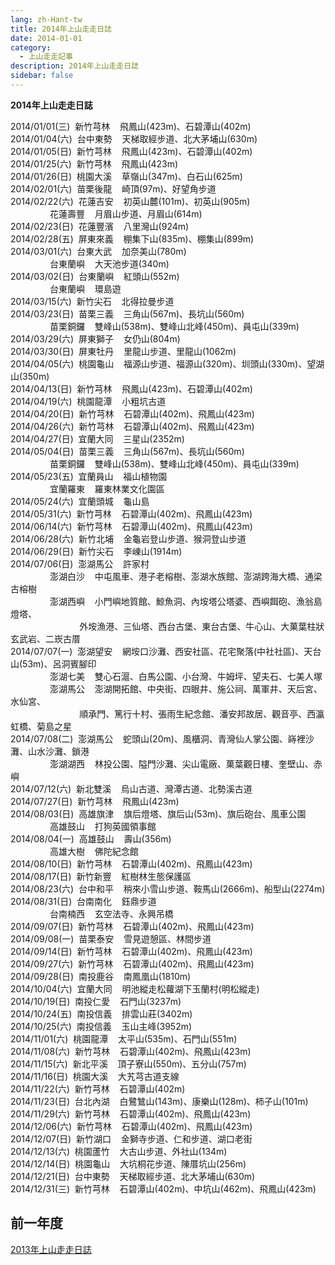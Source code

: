 ```yaml
---
lang: zh-Hant-tw
title: 2014年上山走走日誌
date: 2014-01-01
category: 
  - 上山走走記事
description: 2014年上山走走日誌
sidebar: false
---
```


**2014年上山走走日誌**

<!-- more -->

2014/01/01(三)  新竹芎林    飛鳳山(423m)、石碧潭山(402m)  
2014/01/04(六)  台中東勢    天梯取經步道、北大茅埔山(630m)  
2014/01/05(日)  新竹芎林    飛鳳山(423m)、石碧潭山(402m)  
2014/01/25(六)  新竹芎林    飛鳳山(423m)  
2014/01/26(日)  桃園大溪    草嶺山(347m)、白石山(625m)  
2014/02/01(六)  苗栗後龍    崎頂(97m)、好望角步道  
2014/02/22(六)  花蓮吉安    初英山麓(101m)、初英山(905m)  
                花蓮壽豐    月眉山步道、月眉山(614m)  
2014/02/23(日)  花蓮豐濱    八里灣山(924m)  
2014/02/28(五)  屏東來義    棚集下山(835m)、棚集山(899m)  
2014/03/01(六)  台東大武    加奈美山(780m)  
                台東蘭嶼    大天池步道(340m)  
2014/03/02(日)  台東蘭嶼    紅頭山(552m)  
                台東蘭嶼    環島遊  
2014/03/15(六)  新竹尖石    北得拉曼步道  
2014/03/23(日)  苗栗三義    三角山(567m)、長坑山(560m)  
                苗栗銅鑼    雙峰山(538m)、雙峰山北峰(450m)、員屯山(339m)  
2014/03/29(六)  屏東獅子    女仍山(804m)  
2014/03/30(日)  屏東牡丹    里龍山步道、里龍山(1062m)  
2014/04/05(六)  桃園龜山    福源山步道、福源山(320m)、圳頭山(330m)、望湖山(350m)  
2014/04/13(日)  新竹芎林    飛鳳山(423m)、石碧潭山(402m)  
2014/04/19(六)  桃園龍潭    小粗坑古道  
2014/04/20(日)  新竹芎林    石碧潭山(402m)、飛鳳山(423m)  
2014/04/26(六)  新竹芎林    石碧潭山(402m)、飛鳳山(423m)  
2014/04/27(日)  宜蘭大同    三星山(2352m)  
2014/05/04(日)  苗栗三義    三角山(567m)、長坑山(560m)  
                苗栗銅鑼    雙峰山(538m)、雙峰山北峰(450m)、員屯山(339m)  
2014/05/23(五)  宜蘭員山    福山植物園  
                宜蘭羅東    羅東林業文化園區  
2014/05/24(六)  宜蘭頭城    龜山島  
2014/05/31(六)  新竹芎林    石碧潭山(402m)、飛鳳山(423m)  
2014/06/14(六)  新竹芎林    石碧潭山(402m)、飛鳳山(423m)  
2014/06/28(六)  新竹北埔    金龜岩登山步道、猴洞登山步道  
2014/06/29(日)  新竹尖石    李崠山(1914m)  
2014/07/06(日)  澎湖馬公    許家村  
                澎湖白沙    中屯風車、港子老榕樹、澎湖水族館、澎湖跨海大橋、通梁古榕樹  
                澎湖西嶼    小門嶼地質館、鯨魚洞、內垵塔公塔婆、西嶼餌砲、漁翁島燈塔、  
                            外垵漁港、三仙塔、西台古堡、東台古堡、牛心山、大菓葉柱狀玄武岩、二崁古厝  
2014/07/07(一)  澎湖望安    網垵口沙灘、西安社區、花宅聚落(中社社區)、天台山(53m)、呂洞賓腳印  
                澎湖七美    雙心石滬、白馬公園、小台灣、牛姆坪、望夫石、七美人塚  
                澎湖馬公    澎湖開拓館、中央街、四眼井、施公祠、萬軍井、天后宮、水仙宮、  
                            順承門、篤行十村、張雨生紀念館、潘安邦故居、觀音亭、西瀛虹橋、菊島之星  
2014/07/08(二)  澎湖馬公    蛇頭山(20m)、風櫃洞、青灣仙人掌公園、嵵裡沙灘、山水沙灘、鎖港  
                澎湖湖西    林投公園、隘門沙灘、尖山電廠、菓葉觀日樓、奎壁山、赤嶼  
2014/07/12(六)  新北雙溪    烏山古道、灣潭古道、北勢溪古道  
2014/07/27(日)  新竹芎林    飛鳳山(423m)  
2014/08/03(日)  高雄旗津    旗后燈塔、旗后山(53m)、旗后砲台、風車公園  
                高雄鼓山    打狗英國領事館  
2014/08/04(一)  高雄鼓山    壽山(356m)  
                高雄大樹    佛陀紀念館  
2014/08/10(日)  新竹芎林    石碧潭山(402m)、飛鳳山(423m)  
2014/08/17(日)  新竹新豐    紅樹林生態保護區  
2014/08/23(六)  台中和平    稍來小雪山步道、鞍馬山(2666m)、船型山(2274m)  
2014/08/31(日)  台南南化    鈺鼎步道  
                台南楠西    玄空法寺、永興吊橋  
2014/09/07(日)  新竹芎林    石碧潭山(402m)、飛鳳山(423m)  
2014/09/08(一)  苗栗泰安    雪見遊憩區、林間步道  
2014/09/14(日)  新竹芎林    石碧潭山(402m)、飛鳳山(423m)  
2014/09/27(六)  新竹芎林    石碧潭山(402m)、飛鳳山(423m)  
2014/09/28(日)  南投鹿谷    南鳳凰山(1810m)  
2014/10/04(六)  宜蘭大同    明池縱走松蘿湖下玉蘭村(明松縱走)  
2014/10/19(日)  南投仁愛    石門山(3237m)  
2014/10/24(五)  南投信義    排雲山莊(3402m)  
2014/10/25(六)  南投信義    玉山主峰(3952m)  
2014/11/01(六)  桃園龍潭    太平山(535m)、石門山(551m)  
2014/11/08(六)  新竹芎林    石碧潭山(402m)、飛鳳山(423m)  
2014/11/15(六)  新北平溪    頂子寮山(550m)、五分山(757m)  
2014/11/16(日)  桃園大溪    大艽芎古道支線  
2014/11/22(六)  新竹芎林    石碧潭山(402m)  
2014/11/23(日)  台北內湖    白鷺鷥山(143m)、康樂山(128m)、柿子山(101m)  
2014/11/29(六)  新竹芎林    石碧潭山(402m)、飛鳳山(423m)  
2014/12/06(六)  新竹芎林    石碧潭山(402m)、飛鳳山(423m)  
2014/12/07(日)  新竹湖口    金獅寺步道、仁和步道、湖口老街  
2014/12/13(六)  桃園蘆竹    大古山步道、外社山(134m)  
2014/12/14(日)  桃園龜山    大坑桐花步道、陳厝坑山(256m)  
2014/12/21(日)  台中東勢    天梯取經步道、北大茅埔山(630m)  
2014/12/31(三)  新竹芎林    石碧潭山(402m)、中坑山(462m)、飛鳳山(423m)  

<!-- TODO: 更新連結 -->

## 前一年度  
[2013年上山走走日誌](http://blog.xuite.net/shiun101/1013399/65426371)
